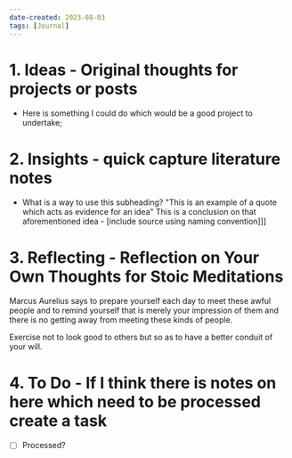 ```yaml
---
date-created: 2023-08-03
tags: [Journal]
---
```


# 1. Ideas - Original thoughts for projects or posts
- Here is something I could do which would be a good project to undertake;

# 2. Insights - quick capture literature notes
- What is a way to use this subheading? "This is an example of a quote which acts as evidence for an idea" This is a conclusion on that aforementioned idea - [include source using naming convention]]]

# 3. Reflecting - Reflection on Your Own Thoughts for Stoic Meditations

Marcus Aurelius says to prepare yourself each day to meet these awful people and to remind yourself that is merely your impression of them and there is no getting away from meeting these kinds of people.

Exercise not to look good to others but so as to have a better conduit of your will.

# 4. To Do - If I think there is notes on here which need to be processed create a task

- [ ] Processed? 